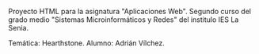 Proyecto HTML para la asignatura "Aplicaciones Web".
Segundo curso del grado medio "Sistemas Microinformáticos y Redes" del
institulo IES La Senia.

Temática: Hearthstone.
Alumno: Adrián Vílchez.
